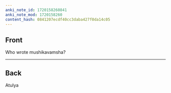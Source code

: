 ```yaml
---
anki_note_id: 1720158260841
anki_note_mod: 1720158260
content_hash: 0841207ecdf40cc3daba427f0da14c05
---
```


## Front

Who wrote mushikavamsha?

<hr/>

## Back

Atulya